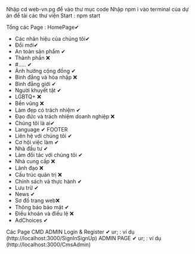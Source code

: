 Nhập cd web-vn.pg để vào thư mục code
Nhập npm i vào terminal của dự án để tải các thư viện
Start : npm start

Tổng các Page :
HomePage✔

- Các nhãn hiệu của chúng tôi✔
- Đổi mới✔
- An toàn sản phẩm ✔
- Thành phần ❌
- #..... ✔
- Ảnh hưởng cộng đồng ✔
- Bình đẳng và hòa nhập ❌
- Bình đẳng giới ✔
- Người khuyết tật ✔
- LGBTQ+ ❌
- Bền vũng ❌
- Làm đẹp có trách nhiệm ✔
- Đạo đức và trách nhiệm doanh nghiệp ❌
- Chúng tôi là ai✔
- Language ✔
  FOOTER
- Liên hệ với chúng tôi ✔
- Cơ hội việc làm ✔
- Nhà đầu tư ✔
- Làm đối tác với chúng tôi ✔
- Nhà cung cấp ❌
- Lãnh đạo ❌
- Cấu trúc quản trị ❌
- Chính sách và thực hành ✔
- Lưu trữ ✔
- News ✔
- Sơ đồ trang web❌
- Thông báo bảo mật ✔
- Điều khoản và điều lệ ❌
- AdChoices ✔

Các Page CMD ADMIN
Login & Register ✔ ur; : ví dụ (http://localhost:3000/SignInSignUp)
ADMIN PAGE ✔ ur; : ví dụ (http://localhost:3000/CmsAdmin)
